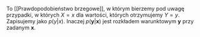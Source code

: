 To [[Prawdopodobieństwo brzegowe]], w którym bierzemy pod uwagę przypadki, w których $X=x$ dla wartości, których otrzymujemy $Y=y$. Zapisujemy jako $p(y|x)$. Inaczej $p(\boldsymbol y| \boldsymbol x)$ jest rozkładem warunktowym $\boldsymbol y$ przy zadanym $\boldsymbol x$.